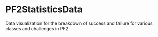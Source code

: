 # PF2StatisticsData
Data visualization for the breakdown of success and failure for various classes and challenges in PF2
